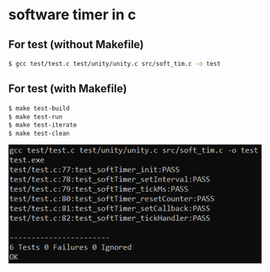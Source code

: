 # software timer in c

## For test (without Makefile)
```sh
$ gcc test/test.c test/unity/unity.c src/soft_tim.c -o test
```

## For test (with Makefile)
```sh
$ make test-build
$ make test-run
$ make test-iterate
$ make test-clean
```

![output_log](output_log.png)